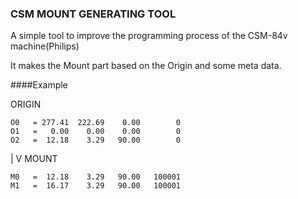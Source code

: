 ### CSM MOUNT GENERATING TOOL
A simple tool to improve the programming process of the CSM-84v machine(Philips)

It makes the Mount part based on the Origin and some meta data.

####Example 

ORIGIN 
```
O0   = 277.41  222.69    0.00        0
O1   =   0.00    0.00    0.00        0
O2   =  12.18    3.29   90.00        0 
```
|
V
MOUNT
```
M0   =  12.18    3.29   90.00   100001
M1   =  16.17    3.29   90.00   100001
```

